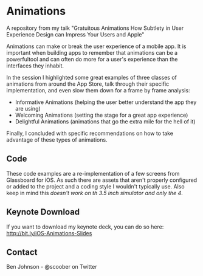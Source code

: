 Animations
==========

A repository from my talk "Gratuitous Animations How Subtlety in User Experience Design can Impress Your Users and Apple"

Animations can make or break the user experience of a mobile app. It is important when building apps to remember that animations can be a powerfultool and can often do more for a user's experience than the interfaces they inhabit.

In the session I highlighted some great examples of three classes of animations from around the App Store, talk through their specific implementation, and even slow them down for a frame by frame analysis:

- Informative Animations (helping the user better understand the app they are using)
- Welcoming Animations (setting the stage for a great app experience)
- Delightful Animations (animations that go the extra mile for the hell of it)

Finally, I concluded with specific recommendations on how to take advantage of these types of animations.

## Code 

These code examples are a re-implementation of a few screens from Glassboard for iOS. As such there are assets that aren't properly configured or added to the project and a coding style I wouldn't typically use. 
Also keep in mind this *doesn't work on th 3.5 inch simulator and only the 4*.

## Keynote Download

If you want to download my keynote deck, you can do so here: http://bit.ly/iOS-Animations-Slides

## Contact

Ben Johnson - @scoober on Twitter



